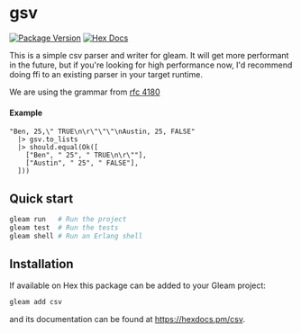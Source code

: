 # gsv

[![Package Version](https://img.shields.io/hexpm/v/csv)](https://hex.pm/packages/csv)
[![Hex Docs](https://img.shields.io/badge/hex-docs-ffaff3)](https://hexdocs.pm/csv/)

This is a simple csv parser and writer for gleam. It will get more performant in the future,
but if you're looking for high performance now, I'd recommend doing ffi to an existing parser
in your target runtime.

We are using the grammar from [rfc 4180](https://datatracker.ietf.org/doc/html/rfc4180#section-2)

#### Example

```gleam
"Ben, 25,\" TRUE\n\r\"\"\"\nAustin, 25, FALSE"
  |> gsv.to_lists
  |> should.equal(Ok([
    ["Ben", " 25", " TRUE\n\r\""],
    ["Austin", " 25", " FALSE"],
  ]))
```

## Quick start

```sh
gleam run   # Run the project
gleam test  # Run the tests
gleam shell # Run an Erlang shell
```

## Installation

If available on Hex this package can be added to your Gleam project:

```sh
gleam add csv
```

and its documentation can be found at <https://hexdocs.pm/csv>.
